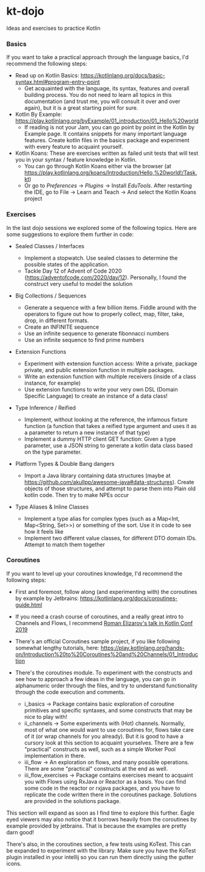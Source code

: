 # kt-dojo

Ideas and exercises to practice Kotlin


### Basics

If you want to take a practical approach through the language basics, I'd recommend the following steps:

- Read up on Kotlin Basics: https://kotlinlang.org/docs/basic-syntax.html#program-entry-point
    - Get acquainted with the language, its syntax, features and overall building process. You do not need to learn all topics in this documentation (and trust me, you will consult it over and over again), but it is a great starting point for sure.
- Kotlin By Example: https://play.kotlinlang.org/byExample/01_introduction/01_Hello%20world
  - If reading is not your Jam, you can go point by point in the Kotlin by Example page. It contains snippets for many important language features. Create kotlin files in the basics package and experiment with every feature to acquaint yourself.
- Kotlin Koans: These are exercises written as failed unit tests that will test you in your syntax / feature knowledge in Kotlin.
  - You can go through Kotlin Koans either via the browser (at https://play.kotlinlang.org/koans/Introduction/Hello,%20world!/Task.kt)
  - Or go to *Preferences* -> *Plugins* -> Install *EduTools*. After restarting the IDE, go to File -> Learn and Teach -> And select the Kotlin Koans project

### Exercises

In the last dojo sessions we explored some of the following topics. Here are some suggestions to explore them further in code:

- Sealed Classes / Interfaces
    - Implement a stopwatch. Use sealed classes to determine the possible states of the application.
    - Tackle Day 12 of Advent of Code 2020 (https://adventofcode.com/2020/day/12). Personally, I found the construct very useful to model the solution

- Big Collections / Sequences
    - Generate a sequence with a few billion items. Fiddle around with the operators to figure out how to properly collect, map, filter, take, drop, in different formats.
    - Create an INFINITE sequence
    - Use an infinite sequence to generate fibonnacci numbers
    - Use an infinite sequence to find prime numbers

- Extension Functions
    - Experiment with extension function access: Write a private, package private, and public extension function in multiple packages.
    - Write an extension function with multiple receivers (inside of a class instance, for example)
    - Use extension functions to write your very own DSL (Domain Specific Language) to create an instance of a data class!

- Type Inference / Reified
    - Implement, without looking at the reference, the infamous fixture function (a function that takes a reified type argument and uses it as a parameter to return a new instance of that type)
    - Implement a dummy HTTP client GET function: Given a type parameter, use a JSON string to generate a kotlin data class based on the type parameter.

- Platform Types & Double Bang dangers
    - Import a Java library containing data structures (maybe at https://github.com/akullpp/awesome-java#data-structures). Create objects of those structures, and attempt to parse them into Plain old kotlin code. Then try to make NPEs occur

- Type Aliases & Inline Classes
    - Implement a type alias for complex types (such as a Map<Int, Map<String, Set<String>>>) or something of the sort. Use it in code to see how it feels like
    - Implement two different value classes, for different DTO domain IDs. Attempt to match them together

### Coroutines

If you want to level up your coroutines knowledge, I'd recommend the following steps:

- First and foremost, follow along (and experimenting with) the coroutines by example by Jetbrains: https://kotlinlang.org/docs/coroutines-guide.html

- If you need a crash course of coroutines, and a really great intro to Channels and Flows, I recommend [Roman Elizarov's talk in Kotlin Conf 2019](https://www.youtube.com/watch?v=tYcqn48SMT8)

- There's an official Coroutines sample project, if you like following somewhat lengthy tutorials, here: https://play.kotlinlang.org/hands-on/Introduction%20to%20Coroutines%20and%20Channels/01_Introduction

- There's the coroutines module. To experiment with the constructs and see how to approach a few ideas in the language, you can go in alphanumeric order through the files, and try to understand functionality through the code execution and comments. 
  - i_basics -> Package contains basic exploration of coroutine primitives and specific syntaxes, and some constructs that may be nice to play with!
  - ii_channels -> Some experiments with (Hot) channels. Normally, most of what one would want to use coroutines for, flows take care of it (or wrap channels for you already). But it is good to have a cursory look at this section to acquaint yourselves. There are a few "practical" constructs as well, such as a simple Worker Pool implementation in there.
  - iii_flow -> An exploration on flows, and many possible operations. There are some "practical" constructs at the end as well.
  - iii_flow_exercises -> Package contains exercises meant to acquaint you with Flows using RxJava or Reactor as a basis. You can find some code in the reactor or rxjava packages, and you have to replicate the code written there in the coroutines package. Solutions are provided in the solutions package.

This section will expand as soon as I find time to explore this further. Eagle eyed viewers may also notice that it borrows heavily from the coroutines by example provided by jetbrains. That is because the examples are pretty darn good!

There's also, in the coroutines section, a few tests using KoTest. This can be expanded to experiment with the library. Make sure you have the KoTest plugin installed in your intellij so you can run them directly using the gutter icons.
